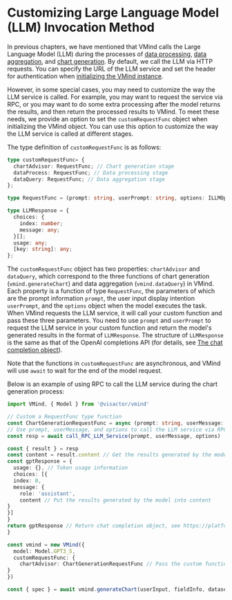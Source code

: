 
# Customizing Large Language Model (LLM) Invocation Method
In previous chapters, we have mentioned that VMind calls the Large Language Model (LLM) during the processes of [data processing](./Data_Process), [data aggregation](./Data_Aggregation), and [chart generation](./Chart_Generation). By default, we call the LLM via HTTP requests. You can specify the URL of the LLM service and set the header for authentication when [initializing the VMind instance](./Create_VMind_Instance).

However, in some special cases, you may need to customize the way the LLM service is called. For example, you may want to request the service via RPC, or you may want to do some extra processing after the model returns the results, and then return the processed results to VMind. To meet these needs, we provide an option to set the `customRequestFunc` object when initializing the VMind object. You can use this option to customize the way the LLM service is called at different stages.

The type definition of `customRequestFunc` is as follows:

```ts
type customRequestFunc= {
  chartAdvisor: RequestFunc; // Chart generation stage
  dataProcess: RequestFunc; // Data processing stage
  dataQuery: RequestFunc; // Data aggregation stage
};

type RequestFunc = (prompt: string, userPrompt: string, options: ILLMOptions | undefined) => Promise<LLMResponse>;

type LLMResponse = {
  choices: {
    index: number;
    message: any;
  }[];
  usage: any;
  [key: string]: any;
};

```

The `customRequestFunc` object has two properties: `chartAdvisor` and `dataQuery`, which correspond to the three functions of chart generation (`vmind.generateChart`) and data aggregation (`vmind.dataQuery`) in VMind. Each property is a function of type `RequestFunc`, the parameters of which are the prompt information `prompt`, the user input display intention `userPrompt`, and the `options` object when the model executes the task. When VMind requests the LLM service, it will call your custom function and pass these three parameters. You need to use `prompt` and `userPrompt` to request the LLM service in your custom function and return the model's generated results in the format of `LLMResponse`. The structure of `LLMResponse` is the same as that of the OpenAI completions API (for details, see [The chat completion object](https://platform.openai.com/docs/api-reference/chat/object)).

Note that the functions in `customRequestFunc` are asynchronous, and VMind will use `await` to wait for the end of the model request.

Below is an example of using RPC to call the LLM service during the chart generation process:

```ts
import VMind, { Model } from '@visactor/vmind'

// Custom a RequestFunc type function
const ChartGenerationRequestFunc = async (prompt: string, userMessage: string, options: ILLMOptions | undefined) => {
// Use prompt, userMessage, and options to call the LLM service via RPC
const resp = await call_RPC_LLM_Service(prompt, userMessage, options)

const { result } = resp
const content = result.content // Get the results generated by the model
const gptResponse = {
  usage: {}, // Token usage information
  choices: [{
  index: 0,
  message: {
    role: 'assistant',
    content // Put the results generated by the model into content
}
}]
}
return gptResponse // Return chat completion object, see https://platform.openai.com/docs/api-reference/chat/object
}

const vmind = new VMind({
  model: Model.GPT3_5,
  customRequestFunc: {
    chartAdvisor: ChartGenerationRequestFunc // Pass the custom function to chartAdvisor
}
})

const { spec } = await vmind.generateChart(userInput, fieldInfo, dataset); // Call generateChart for chart generation

```
